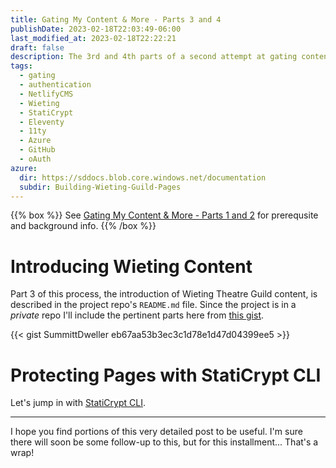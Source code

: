 ```yaml
---
title: Gating My Content & More - Parts 3 and 4
publishDate: 2023-02-18T22:03:49-06:00
last_modified_at: 2023-02-18T22:22:21
draft: false
description: The 3rd and 4th parts of a second attempt at gating content in Wieting.TamaToledo.com. 
tags:
  - gating
  - authentication
  - NetlifyCMS
  - Wieting
  - StatiCrypt
  - Eleventy
  - 11ty
  - Azure
  - GitHub
  - oAuth
azure:
  dir: https://sddocs.blob.core.windows.net/documentation
  subdir: Building-Wieting-Guild-Pages
---  
```


{{% box %}}
See [Gating My Content & More - Parts 1 and 2](https://static.grinnell.edu/dlad-blog/posts/139-gating-my-content-and-more/) for prerequsite and background info.
{{% /box %}}

# Introducing Wieting Content

Part 3 of this process, the introduction of Wieting Theatre Guild content, is described in the project repo's `README.md` file.  Since the project is in a _private_ repo I'll include the pertinent parts here from [this gist](https://gist.github.com/SummittDweller/eb67aa53b3ec3c1d78e1d47d04399ee5).    
 
{{< gist SummittDweller eb67aa53b3ec3c1d78e1d47d04399ee5 >}}

# Protecting Pages with StatiCrypt CLI

Let's jump in with [StatiCrypt CLI](https://robinmoisson.github.io/staticrypt/).  

---

I hope you find portions of this very detailed post to be useful.  I'm sure there will soon be some follow-up to this, but for this installment... That's a wrap!  



